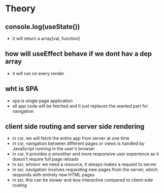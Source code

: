 # Theory

## console.log(useState())

- it will return a array[val, function] 

## how will useEffect behave if we dont hav a dep array

- it will run on every render

## wht is SPA

- spa is single page application
- all app code will be fetched and it just replaces the wanted part for navigation

## client side routing and server side rendering

- in csr, we will fetch the entire app from server at one time
- in csr, navigation between different pages or views is handled by JavaScript running in the user's browser
- in csr, it provides a smoother and more responsive user experience as it doesn't require full page reloads
- in ssr, whnevr we need a resource, it always makes a request to server
- in ssr, navigation involves requesting new pages from the server, which responds with entirely new HTML pages
- in ssr, this can be slower and less interactive compared to client-side routing